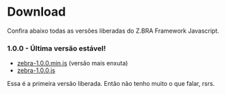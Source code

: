 # Download
Confira abaixo todas as versões liberadas do Z.BRA Framework Javascript.

### 1.0.0 - Última versão estável!

* [zebra-1.0.0.min.js](https://raw.githubusercontent.com/zbraestudio/zbra.framework.javascript/1.0.0/dist/zbra.min.js) (versão mais enxuta)
* [zebra-1.0.0.js](https://raw.githubusercontent.com/zbraestudio/zbra.framework.javascript/1.0.0/dist/zbra.js)

Essa é a primeira versão liberada. Então não tenho muito o que falar, rsrs.
